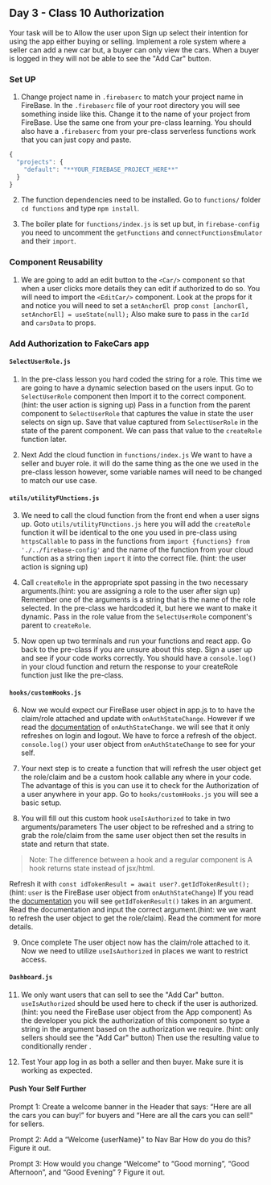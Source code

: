 

## Day 3 - Class 10 Authorization

Your task will be to Allow the user upon Sign up select their intention for using the app either buying or selling. Implement a role system where a seller can add a new car but, a buyer can only view the cars. When a buyer is logged in they will not be able to see the "Add Car" button.

### Set UP
1. Change project name in `.firebaserc`  to match your project name in FireBase. In the `.firebaserc` file of your root directory you will see something inside like this. Change it to the name of your project from FireBase. Use the same one from your pre-class learning. You should also have a `.firebaserc` from your pre-class serverless functions work that you can just copy and paste.

```javascript
{
  "projects": {
    "default": "**YOUR_FIREBASE_PROJECT_HERE**"
  }
}

```

2. The function dependencies need to be installed. Go to `functions/` folder `cd functions` and type `npm install`.

3. The boiler plate for `functions/index.js` is set up but, in `firebase-config` you need to uncomment the `getFunctions` and `connectFunctionsEmulator` and their `import`.

### Component Reusability

1. We are going to add an edit button to the `<Car/>` component so that when a user clicks more details they can edit if  authorized to do so. You will need to import the `<EditCar/>` component. Look at the props for it and notice you will need to set a `setAnchorEl`  prop
`const [anchorEl, setAnchorEl] = useState(null);`  Also make sure to pass in the `carId` and `carsData` to props.


### Add Authorization to FakeCars app

#### `SelectUserRole.js`

1. In the pre-class lesson you hard coded the string for a role. This time we are going to have a dynamic selection based on the users input. Go to `SelectUserRole` component then Import it to the correct component.(hint: the user action is signing up)  Pass in a function from the parent component to `SelectUserRole`  that captures the value in state the user selects on sign up. Save that value captured from `SelectUserRole` in the state of the parent component. We can pass that value to the `createRole` function later.

2. Next Add the cloud function in `functions/index.js` We want to have a seller and buyer role. it will do the same thing as the one we used in the pre-class lesson however, some variable names will need to be changed to match our use case.

#### `utils/utilityFUnctions.js`

3. We need to call the cloud function from the front end when a user signs up. Goto `utils/utilityFUnctions.js` here you will add the `createRole` function it will be identical to the one you used in pre-class using `httpsCallable` to pass in the functions from `import {functions} from './../firebase-config'` and the name of the function from your
cloud function as a string then `import` it into the correct file. (hint: the user action is signing up)

4. Call `createRole` in the appropriate spot passing in the two necessary arguments.(hint: you are assigning a role to the user after sign up) Remember one of the arguments is a string that is the name of the role selected. In the pre-class we hardcoded it, but here we want to make it dynamic. Pass in the role value from the `SelectUserRole` component's parent to `createRole`.

5. Now open up two terminals and run your functions and react app. Go back to the pre-class if you are unsure about this step. Sign a user up and see if your code works correctly. You should have a `console.log()` in your cloud function and return the response to your createRole function just like the pre-class.

#### `hooks/customHooks.js`

6. Now we would expect our FireBase user object in app.js to to have the claim/role attached and update with `onAuthStateChange`. However if we read the [documentation](https://firebase.google.com/docs/reference/js/v8/firebase.auth.Auth#onauthstatechanged) of `onAuthStateChange`. we will see that it only refreshes on login and logout. We have to force a refresh of the object. `console.log()` your user object from `onAuthStateChange` to see for your self.

7. Your next step is to create a function that will refresh the user object get the role/claim and be a custom hook callable any where in your code. The advantage of this is you can use it to check for the Authorization of a user anywhere in your app. Go to `hooks/customHooks.js` you will see a basic setup. 

8. You will fill out this custom hook `useIsAuthorized` to  take in two arguments/parameters The user object to be refreshed and a string to grab the role/claim from the same user object then set the results in state and return that state.

  > Note: The difference between a hook and a regular component is A hook returns state instead of jsx/html.

Refresh it with `const idTokenResult = await user?.getIdTokenResult();` (hint: `user` is the  FireBase user object from `onAuthStateChange`) If you read the [documentation](https://firebase.google.com/docs/reference/js/v8/firebase.User#getidtokenresult)  you will see `getIdTokenResult()` takes in an argument. Read the documentation
and input the correct argument.(hint: we we want to refresh the user object to get the role/claim). Read the comment for more details.

9. Once complete The user object now has the claim/role attached to it. Now we need to utilize `useIsAuthorized` in places we want to restrict access.

#### `Dashboard.js`

11. We only want users that can sell to see the "Add Car" button. `useIsAuthorized` should be used here to check if the user is authorized.(hint: you need the FireBase user object from the App component) As the developer you pick the authorization of this component so type a string in the argument based on the authorization we require. (hint: only sellers should see the "Add Car" button) Then use the resulting value to conditionally render <AddCar/>.

12. Test Your app log in as both a seller and then buyer. Make sure it is working as expected.

#### Push Your Self Further
Prompt 1: Create a welcome banner in the Header that says: “Here are all the cars you can buy!” for buyers and “Here are all the cars you can sell!" for sellers.


Prompt 2: Add a “Welcome {userName}" to Nav Bar How do you do this? Figure it out.


Prompt 3: How would you change “Welcome" to “Good morning”, “Good Afternoon”, and “Good Evening” ? Figure it out.









